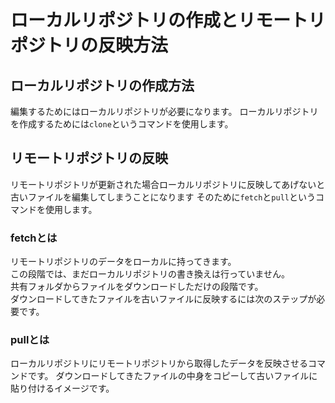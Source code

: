 # ローカルリポジトリの作成とリモートリポジトリの反映方法

## ローカルリポジトリの作成方法
編集するためにはローカルリポジトリが必要になります。
ローカルリポジトリを作成するためには`clone`というコマンドを使用します。

## リモートリポジトリの反映
リモートリポジトリが更新された場合ローカルリポジトリに反映してあげないと<br>
古いファイルを編集してしまうことになります
そのために`fetch`と`pull`というコマンドを使用します。

### fetchとは
リモートリポジトリのデータをローカルに持ってきます。<br>
この段階では、まだローカルリポジトリの書き換えは行っていません。<br>
共有フォルダからファイルをダウンロードしただけの段階です。<br>
ダウンロードしてきたファイルを古いファイルに反映するには次のステップが必要です。

### pullとは
ローカルリポジトリにリモートリポジトリから取得したデータを反映させるコマンドです。
ダウンロードしてきたファイルの中身をコピーして古いファイルに貼り付けるイメージです。